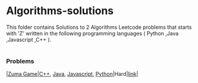 # Algorithms-solutions
This folder contains Solutions to 2 Algorithms Leetcode problems that starts with 'Z' written in the following programming languages ( Python ,Java ,Javascript ,C++ ).<br><br>
### Problems ###
|[Zuma Game](https://github.com/AnasImloul/Leetcode-solutions/tree/main/algorithms/Z/Zuma%20Game/)|[C++](https://github.com/AnasImloul/Leetcode-solutions/tree/main/algorithms/Z/Zuma%20Game/Zuma%20Game.cpp), [Java](https://github.com/AnasImloul/Leetcode-solutions/tree/main/algorithms/Z/Zuma%20Game/Zuma%20Game.java), [Javascript](https://github.com/AnasImloul/Leetcode-solutions/tree/main/algorithms/Z/Zuma%20Game/Zuma%20Game.js), [Python](https://github.com/AnasImloul/Leetcode-solutions/tree/main/algorithms/Z/Zuma%20Game/Zuma%20Game.py)|Hard|[link](https://leetcode.com/problems/zuma-game)|
